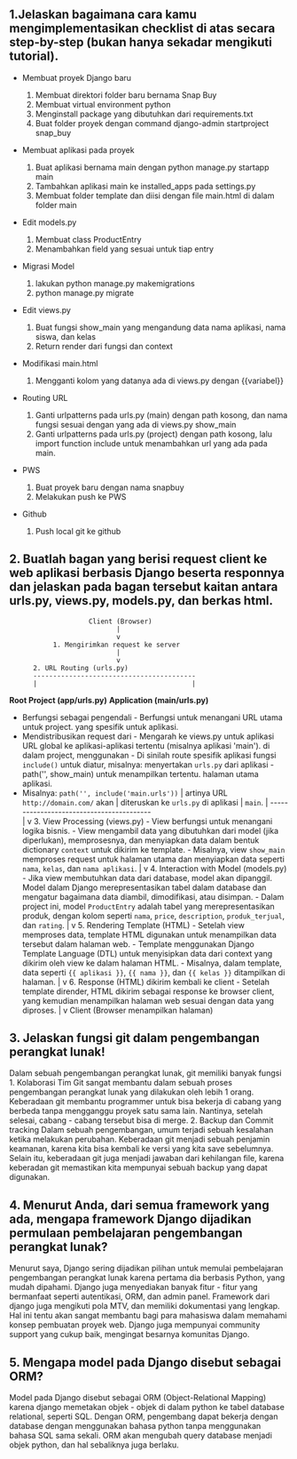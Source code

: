 <h2> 1.Jelaskan bagaimana cara kamu mengimplementasikan checklist di atas secara step-by-step (bukan hanya sekadar mengikuti tutorial).</h2>

* Membuat proyek Django baru
    1. Membuat direktori folder baru bernama Snap Buy
    2. Membuat virtual environment python
    3. Menginstall package yang dibutuhkan dari requirements.txt
    4. Buat folder proyek dengan command django-admin startproject snap_buy

* Membuat aplikasi pada proyek
    1. Buat aplikasi bernama main dengan python manage.py startapp main
    2. Tambahkan aplikasi main ke installed_apps pada settings.py
    3. Membuat folder template dan diisi dengan file main.html di dalam folder main

* Edit models.py
    1. Membuat class ProductEntry
    2. Menambahkan field yang sesuai untuk tiap entry

* Migrasi Model
    1. lakukan python manage.py makemigrations
    2. python manage.py migrate

* Edit views.py
    1. Buat fungsi show_main yang mengandung data nama aplikasi, nama siswa, dan kelas
    2. Return render dari fungsi dan context

* Modifikasi main.html
    1. Mengganti kolom yang datanya ada di views.py dengan {{variabel}}

* Routing URL
    1. Ganti urlpatterns pada urls.py (main) dengan path kosong, dan nama fungsi sesuai dengan yang ada di views.py show_main
    2. Ganti urlpatterns pada urls.py (project) dengan path kosong, lalu import function include untuk menambahkan url yang ada pada main.

* PWS
    1. Buat proyek baru dengan nama snapbuy
    2. Melakukan push ke PWS

* Github
    1. Push local git ke github 

<h2>2. Buatlah bagan yang berisi request client ke web aplikasi berbasis Django beserta responnya dan jelaskan pada bagan tersebut kaitan antara urls.py, views.py, models.py, dan berkas html.</h2>

                        Client (Browser)
                               |
                               v
               1. Mengirimkan request ke server
                               |
                               v
          2. URL Routing (urls.py)
          -----------------------------------------
          |                                       |
   **Root Project (app/urls.py)**           **Application (main/urls.py)**
   - Berfungsi sebagai pengendali          - Berfungsi untuk menangani URL
     utama untuk project.                    yang spesifik untuk aplikasi.
   - Mendistribusikan request dari         - Mengarah ke views.py untuk aplikasi
     URL global ke aplikasi-aplikasi         tertentu (misalnya aplikasi 'main').
     di dalam project, menggunakan         - Di sinilah route spesifik aplikasi
     fungsi `include()` untuk               diatur, misalnya:
     menyertakan `urls.py` dari aplikasi      - path('', show_main) untuk menampilkan
     tertentu.                                halaman utama aplikasi.
   - Misalnya: `path('', include('main.urls'))` |
   artinya URL `http://domain.com/` akan       |
   diteruskan ke `urls.py` di aplikasi         |
   `main`.                                     |
          -----------------------------------------       
                               |
                               v
                    3. View Processing (views.py)
                   - View berfungsi untuk menangani logika bisnis.
                   - View mengambil data yang dibutuhkan dari model
                     (jika diperlukan), memprosesnya, dan menyiapkan 
                     data dalam bentuk dictionary `context` untuk
                     dikirim ke template.
                   - Misalnya, view `show_main` memproses request
                     untuk halaman utama dan menyiapkan data seperti
                     `nama`, `kelas`, dan `nama aplikasi`.
                               |
                               v
             4. Interaction with Model (models.py)
            - Jika view membutuhkan data dari database, model akan
              dipanggil. Model dalam Django merepresentasikan tabel
              dalam database dan mengatur bagaimana data diambil,
              dimodifikasi, atau disimpan.
            - Dalam project ini, model `ProductEntry` adalah tabel
              yang merepresentasikan produk, dengan kolom seperti
              `nama`, `price`, `description`, `produk_terjual`, dan
              `rating`.
                               |
                               v
                  5. Rendering Template (HTML)
            - Setelah view memproses data, template HTML digunakan
              untuk menampilkan data tersebut dalam halaman web.
            - Template menggunakan Django Template Language (DTL)
              untuk menyisipkan data dari context yang dikirim oleh
              view ke dalam halaman HTML.
            - Misalnya, dalam template, data seperti `{{ aplikasi }}`,
              `{{ nama }}`, dan `{{ kelas }}` ditampilkan di halaman.
                               |
                               v
               6. Response (HTML) dikirim kembali ke client
            - Setelah template dirender, HTML dikirim sebagai response
              ke browser client, yang kemudian menampilkan halaman web
              sesuai dengan data yang diproses.
                               |
                               v
                  Client (Browser menampilkan halaman)



<h2>3. Jelaskan fungsi git dalam pengembangan perangkat lunak!</h2>
Dalam sebuah pengembangan perangkat lunak, git memiliki banyak fungsi 
1. Kolaborasi Tim
Git sangat membantu dalam sebuah proses pengembangan perangkat lunak yang dilakukan oleh lebih 1 orang. Keberadaan git membantu programmer untuk bisa bekerja di cabang yang berbeda tanpa mengganggu proyek satu sama lain. Nantinya, setelah selesai, cabang - cabang tersebut bisa di merge.
2. Backup dan Commit tracking
Dalam sebuah pengembangan, umum terjadi sebuah kesalahan ketika melakukan perubahan. Keberadaan git menjadi sebuah penjamin keamanan, karena kita bisa kembali ke versi yang kita save sebelumnya. Selain itu, keberadaan git juga menjadi jawaban dari kehilangan file, karena keberadan git memastikan kita mempunyai sebuah backup yang dapat digunakan.

<h2>4. Menurut Anda, dari semua framework yang ada, mengapa framework Django dijadikan permulaan pembelajaran pengembangan perangkat lunak?</h2>

Menurut saya, Django sering dijadikan pilihan untuk memulai pembelajaran pengembangan perangkat lunak karena pertama dia berbasis Python, yang mudah dipahami. Django juga  menyediakan banyak fitur - fitur yang bermanfaat seperti autentikasi, ORM, dan admin panel. Framework dari django juga mengikuti pola MTV, dan memiliki dokumentasi yang lengkap. Hal ini tentu akan sangat membantu bagi para mahasiswa dalam memahami konsep pembuatan proyek web. Django juga mempunyai community support yang cukup baik, mengingat besarnya komunitas Django.

<h2>5. Mengapa model pada Django disebut sebagai ORM?</h2>

Model pada Django disebut sebagai ORM (Object-Relational Mapping) karena django memetakan objek - objek di dalam python ke tabel database relational, seperti SQL. Dengan ORM, pengembang dapat bekerja dengan database dengan menggunakan bahasa python tanpa menggunakan bahasa SQL sama sekali. ORM akan mengubah query database menjadi objek python, dan hal sebaliknya juga berlaku.